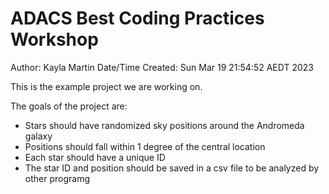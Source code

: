# ADACS Best Coding Practices Workshop

Author: Kayla Martin
Date/Time Created: Sun Mar 19 21:54:52 AEDT 2023

This is the example project we are working on.

The goals of the project are:
- Stars should have randomized sky positions around the Andromeda galaxy
- Positions should fall within 1 degree of the central location
- Each star should have a unique ID
- The star ID and position should be saved in a csv file to be analyzed by other programg

